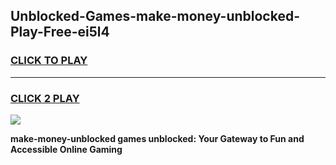 
## Unblocked-Games-make-money-unblocked-Play-Free-ei5l4
<h3>
<a href="https://premium76.site?title=make-money-unblocked&ref=23A">CLICK TO PLAY</a></h3>
<hr>

<h3>
<a href="https://premium76.site?title=make-money-unblocked&ref=23A">CLICK 2 PLAY</a>
  
</h3>

<a href="https://premium76.site?title=make-money-unblocked&ref=23A"><img src="https://clearcache.store/games.png"></a>


**make-money-unblocked games unblocked: Your Gateway to Fun and Accessible Online Gaming**
